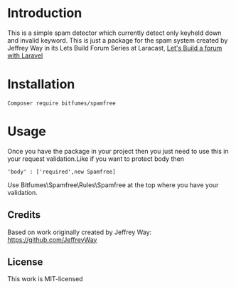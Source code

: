 # Introduction

This is a simple spam detector which currently detect only keyheld down and invalid keyword.
This is just a package for the spam system created by Jeffrey Way in its Lets Build Forum Series at Laracast, [Let's Build a forum with Laravel](https://laracasts.com/series/lets-build-a-forum-with-laravel)

# Installation

`Composer require bitfumes/spamfree`

# Usage

Once you have the package in your project then you just need to use this in your request validation.Like if you want to protect body then

`'body' : ['required',new Spamfree]`

Use Bitfumes\Spamfree\Rules\Spamfree at the top where you have your validation.

## Credits

Based on work originally created by Jeffrey Way: <https://github.com/JeffreyWay>

## License

This work is MIT-licensed
